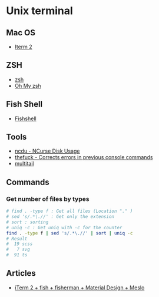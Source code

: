# Unix terminal

## Mac OS

- [Iterm 2](https://www.iterm2.com/downloads.html)

## ZSH

- [zsh](https://www.zsh.org/)
- [Oh My zsh](https://ohmyz.sh/)

## Fish Shell

- [Fishshell](https://fishshell.com/)

## Tools

- [ncdu - NCurse Disk Usage](https://dev.yorhel.nl/ncdu)
- [thefuck - Corrects errors in previous console commands](https://github.com/nvbn/thefuck)
- [multitail](https://www.vanheusden.com/multitail/)

## Commands

### Get number of files by types

```sh
# find . -type f : Get all files (Location "." )
# sed 's/.*\.//' : Get only the extension
# sort : sorting
# uniq -c : Get uniq with -c for the counter 
find . -type f | sed 's/.*\.//' | sort | uniq -c
# Result
#  19 scss
#   7 svg
#  91 ts
```

## Articles

- [iTerm 2 + fish + fisherman + Material Design + Meslo](https://gist.github.com/ghaiklor/5c393e1c27cab79a9258)
